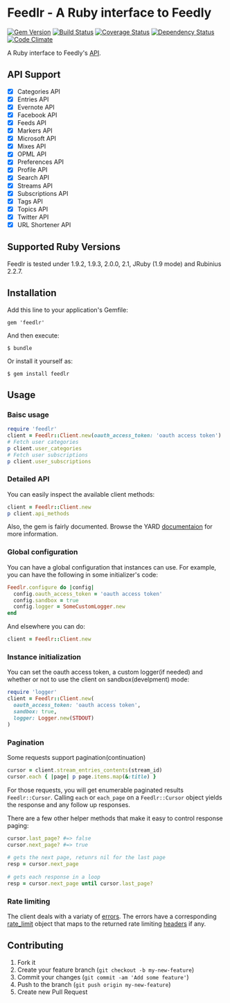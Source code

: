 # Feedlr - A Ruby interface to Feedly

[![Gem Version](https://badge.fury.io/rb/feedlr.svg)](http://badge.fury.io/rb/feedlr) [![Build Status](https://travis-ci.org/khelll/feedlr.svg?branch=master)](https://travis-ci.org/khelll/feedlr) [![Coverage Status](https://coveralls.io/repos/khelll/feedlr/badge.png)](https://coveralls.io/r/khelll/feedlr) [![Dependency Status](https://gemnasium.com/khelll/feedlr.svg)](https://gemnasium.com/khelll/feedlr) [![Code Climate](https://codeclimate.com/github/khelll/feedlr/badges/gpa.svg)](https://codeclimate.com/github/khelll/feedlr)

A Ruby interface to Feedly's [API](http://developer.feedly.com/).

## API Support

- [x] Categories API
- [x] Entries API
- [x] Evernote API
- [x] Facebook API
- [x] Feeds API
- [x] Markers API
- [x] Microsoft API
- [x] Mixes API
- [x] OPML API
- [x] Preferences API
- [x] Profile API
- [x] Search API
- [x] Streams API
- [x] Subscriptions API
- [x] Tags API
- [x] Topics API
- [x] Twitter API
- [x] URL Shortener API

## Supported Ruby Versions

Feedlr is tested under 1.9.2, 1.9.3, 2.0.0, 2.1, JRuby (1.9 mode) and Rubinius 2.2.7.

## Installation

Add this line to your application's Gemfile:

    gem 'feedlr'

And then execute:

    $ bundle

Or install it yourself as:

    $ gem install feedlr

## Usage

### Baisc usage

```ruby
require 'feedlr'
client = Feedlr::Client.new(oauth_access_token: 'oauth access token')
# Fetch user categories
p client.user_categories
# Fetch user subscriptions
p client.user_subscriptions
```

### Detailed API

You can easily inspect the available client methods:

```ruby
client = Feedlr::Client.new
p client.api_methods
```

Also, the gem is fairly documented. Browse the YARD [documentaion](http://rubydoc.info/gems/feedlr/) for more information.

### Global configuration

You can have a global configuration that instances can use. For example,  you can have the following in some initializer's code:

```ruby
Feedlr.configure do |config|
  config.oauth_access_token = 'oauth access token'
  config.sandbox = true
  config.logger = SomeCustomLogger.new
end
```
And elsewhere you can do:
```ruby
client = Feedlr::Client.new
```

### Instance initialization

You can set the oauth access token, a custom logger(if needed) and whether or not to use the client on sandbox(develpment) mode:

```ruby
require 'logger'
client = Feedlr::Client.new(
  oauth_access_token: 'oauth access token',
  sandbox: true,
  logger: Logger.new(STDOUT)
)
```

### Pagination

Some requests support pagination(continuation)
  
```ruby
cursor = client.stream_entries_contents(stream_id)
cursor.each { |page| p page.items.map(&:title) }
```

For those requests, you will get enumerable paginated results `Feedlr::Cursor`. Calling `each` or `each_page` on a `Feedlr::Cursor` object yields the response and any follow up responses.

There are a few other helper methods that make it easy to control response paging:
  
```ruby
cursor.last_page? #=> false
cursor.next_page? #=> true
 
# gets the next page, retunrs nil for the last page
resp = cursor.next_page
 
# gets each response in a loop
resp = cursor.next_page until cursor.last_page?
```

### Rate limiting

The client deals with a variaty of [errors](http://rubydoc.info/gems/feedlr/Feedlr/Error). The errors have a corresponding [rate_limit](http://rubydoc.info/gems/feedlr/Feedlr/RateLimit) object that maps to the returned rate limiting [headers](http://developer.feedly.com/v3/#rate-limiting) if any.


## Contributing

1. Fork it
2. Create your feature branch (`git checkout -b my-new-feature`)
3. Commit your changes (`git commit -am 'Add some feature'`)
4. Push to the branch (`git push origin my-new-feature`)
5. Create new Pull Request
